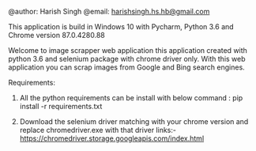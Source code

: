 @author: Harish Singh
@email: harishsingh.hs.hb@gmail.com

This application is build in Windows 10 with Pycharm, Python 3.6 and Chrome version 87.0.4280.88

Welcome to image scrapper web application this application created with python 3.6 and selenium package with chrome driver only.
With this web application you can scrap images from Google and Bing search engines.

Requirements:
1. All the python requirements can be install with below command :
pip install -r requirements.txt

2. Download the selenium driver matching with your chrome version and replace chromedriver.exe with that
driver links:-
https://chromedriver.storage.googleapis.com/index.html